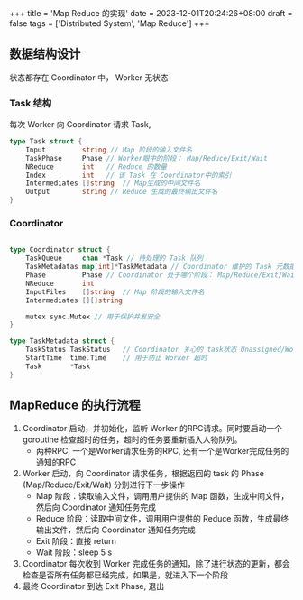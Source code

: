 +++
title = 'Map Reduce 的实现'
date = 2023-12-01T20:24:26+08:00
draft = false
tags = ['Distributed System', 'Map Reduce']
+++


## 数据结构设计

状态都存在 Coordinator 中， Worker 无状态

### Task 结构
每次 Worker 向 Coordinator 请求 Task,
```go
type Task struct {
	Input         string // Map 阶段的输入文件名
	TaskPhase     Phase // Worker眼中的阶段： Map/Reduce/Exit/Wait
	NReduce       int   // Reduce 的数量
	Index         int   // 该 Task 在 Coordinator中的索引
	Intermediates []string  // Map生成的中间文件名
	Output        string // Reduce 生成的最终输出文件名
}
```
### Coordinator
```go

type Coordinator struct {
	TaskQueue     chan *Task // 待处理的 Task 队列
	TaskMetadatas map[int]*TaskMetadata // Coordinator 维护的 Task 元数据
	Phase         Phase // Coordinator 处于哪个阶段： Map/Reduce/Exit/Wait
	NReduce       int
	InputFiles    []string  // Map 阶段的输入文件名
	Intermediates [][]string 

	mutex sync.Mutex // 用于保护并发安全
}

type TaskMetadata struct {
	TaskStatus TaskStatus 	// Coordinator 关心的 task状态 Unassigned/Working/Finished
	StartTime  time.Time    // 用于防止 Worker 超时
	Task       *Task
}
```
## MapReduce 的执行流程

1. Coordinator 启动，并初始化，监听 Worker 的RPC请求。同时要启动一个goroutine 检查超时的任务，超时的任务要重新插入人物队列。
    * 两种RPC, 一个是Worker请求任务的RPC, 还有一个是Worker完成任务的通知的RPC
2. Worker 启动，向 Coordinator 请求任务，根据返回的 task 的 Phase (Map/Reduce/Exit/Wait) 分别进行下一步操作
    * Map 阶段：读取输入文件，调用用户提供的 Map 函数，生成中间文件，然后向 Coordinator 通知任务完成
    * Reduce 阶段：读取中间文件，调用用户提供的 Reduce 函数，生成最终输出文件，然后向 Coordinator 通知任务完成
    * Exit 阶段：直接 return
    * Wait 阶段：sleep 5 s
3. Coordinator 每次收到 Worker 完成任务的通知，除了进行状态的更新，都会检查是否所有任务都已经完成，如果是，就进入下一个阶段
4. 最终 Coordinator 到达 Exit Phase, 退出